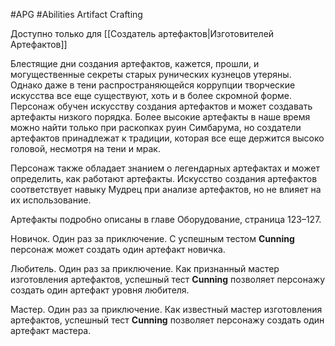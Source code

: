 #APG #Abilities
Artifact Crafting

Доступно только для [[Создатель артефактов|Изготовителей Артефактов]] 

Блестящие дни создания артефактов, кажется, прошли, и могущественные секреты старых рунических кузнецов утеряны. Однако даже в тени распространяющейся коррупции творческие искусства все еще существуют, хоть и в более скромной форме. Персонаж обучен искусству создания артефактов и может создавать артефакты низкого порядка. Более высокие артефакты в наше время можно найти только при раскопках руин Симбарума, но создатели артефактов принадлежат к традиции, которая все еще держится высоко головой, несмотря на тени и мрак. 

Персонаж также обладает знанием о легендарных артефактах и может определить, как работают артефакты. Искусство создания артефактов соответствует навыку Мудрец при анализе артефактов, но не влияет на их использование. 

Артефакты подробно описаны в главе Оборудование, страница 123–127. 

Новичок. Один раз за приключение. С успешным тестом **Cunning** персонаж может создать один артефакт новичка. 

Любитель. Один раз за приключение. Как признанный мастер изготовления артефактов, успешный тест **Cunning** позволяет персонажу создать один артефакт уровня любителя. 

Мастер. Один раз за приключение. Как известный мастер изготовления артефактов, успешный тест **Cunning** позволяет персонажу создать один артефакт мастера. 